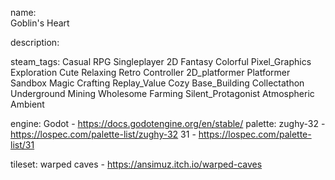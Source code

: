 name:         
    Goblin's Heart

description:

    
steam_tags:
  Casual RPG Singleplayer 2D Fantasy Colorful 
  Pixel_Graphics Exploration Cute Relaxing
  Retro Controller 2D_platformer Platformer
  Sandbox Magic Crafting Replay_Value Cozy
  Base_Building Collectathon Underground
  Mining Wholesome Farming Silent_Protagonist
  Atmospheric Ambient 

engine:
    Godot         - https://docs.godotengine.org/en/stable/
palette:
    zughy-32      - https://lospec.com/palette-list/zughy-32
    31            - https://lospec.com/palette-list/31

tileset:
    warped caves  - https://ansimuz.itch.io/warped-caves


